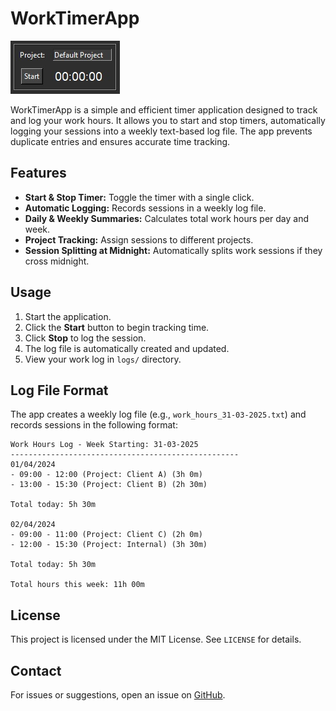 # WorkTimerApp

 ![gui_image](/gui.jpg)

WorkTimerApp is a simple and efficient timer application designed to track and log your work hours. It allows you to start and stop timers, automatically logging your sessions into a weekly text-based log file. The app prevents duplicate entries and ensures accurate time tracking.

## Features
- **Start & Stop Timer:** Toggle the timer with a single click.
- **Automatic Logging:** Records sessions in a weekly log file.
- **Daily & Weekly Summaries:** Calculates total work hours per day and week.
- **Project Tracking:** Assign sessions to different projects.
- **Session Splitting at Midnight:** Automatically splits work sessions if they cross midnight.

## Usage
1. Start the application.
2. Click the **Start** button to begin tracking time.
3. Click **Stop** to log the session.
4. The log file is automatically created and updated.
5. View your work log in `logs/` directory.

## Log File Format
The app creates a weekly log file (e.g., `work_hours_31-03-2025.txt`) and records sessions in the following format:
```
Work Hours Log - Week Starting: 31-03-2025
---------------------------------------------------
01/04/2024
- 09:00 - 12:00 (Project: Client A) (3h 0m)
- 13:00 - 15:30 (Project: Client B) (2h 30m)

Total today: 5h 30m

02/04/2024
- 09:00 - 11:00 (Project: Client C) (2h 0m)
- 12:00 - 15:30 (Project: Internal) (3h 30m)

Total today: 5h 30m

Total hours this week: 11h 00m
```


## License
This project is licensed under the MIT License. See `LICENSE` for details.

## Contact
For issues or suggestions, open an issue on [GitHub](https://github.com/your-username/work-hours-logger/issues).

